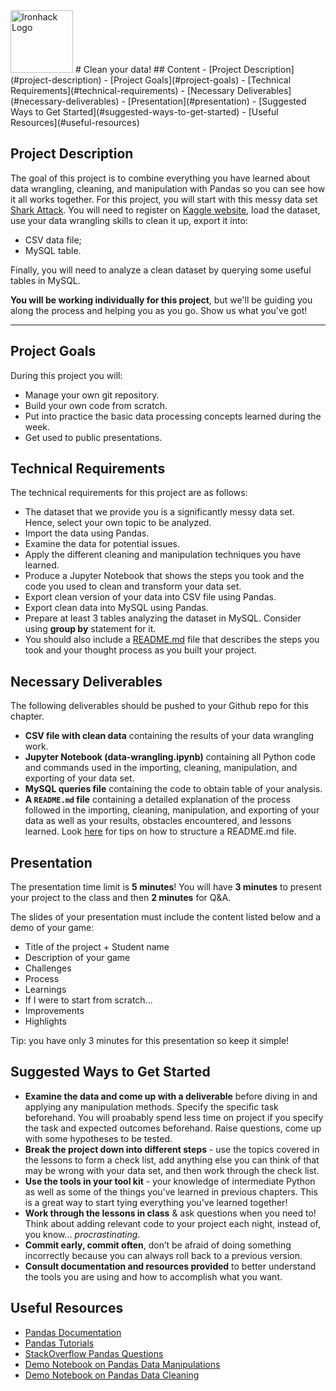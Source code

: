 <img src="https://bit.ly/2VnXWr2" alt="Ironhack Logo" width="100"/>
# Clean your data!
## Content
- [Project Description](#project-description)
- [Project Goals](#project-goals)
- [Technical Requirements](#technical-requirements)
- [Necessary Deliverables](#necessary-deliverables)
- [Presentation](#presentation)
- [Suggested Ways to Get Started](#suggested-ways-to-get-started)
- [Useful Resources](#useful-resources)

## Project Description

The goal of this project is to combine everything you have learned about data wrangling, cleaning, and manipulation with Pandas so you can see how it all works together. For this project, you will start with this messy data set [Shark Attack](https://www.kaggle.com/teajay/global-shark-attacks). 
You will need to register on [Kaggle website](https://www.kaggle.com), load the dataset, use your data wrangling skills to clean it up, export it into:
* CSV data file;
* MySQL table.

Finally, you will need to analyze a clean dataset by querying some useful tables in MySQL.

**You will be working individually for this project**, but we'll be guiding you along the process and helping you as you go. Show us what you've got!

---


## Project Goals

During this project you will:

- Manage your own git repository.
- Build your own code from scratch.
- Put into practice the basic data processing concepts learned during the week.
- Get used to public presentations.

## Technical Requirements

The technical requirements for this project are as follows:

* The dataset that we provide you is a significantly messy data set. Hence, select your own topic to be analyzed.
* Import the data using Pandas.
* Examine the data for potential issues.
* Apply the different cleaning and manipulation techniques you have learned.
* Produce a Jupyter Notebook that shows the steps you took and the code you used to clean and transform your data set.
* Export clean version of your data into CSV file using Pandas.
* Export clean data into MySQL using Pandas.
* Prepare at least 3 tables analyzing the dataset in MySQL. Consider using **group by** statement for it.
* You should also include a [README.md](./README-template.md) file that describes the steps you took and your thought process as you built your project.

## Necessary Deliverables

The following deliverables should be pushed to your Github repo for this chapter.

* **CSV file with clean data** containing the results of your data wrangling work.
* **Jupyter Notebook (data-wrangling.ipynb)** containing all Python code and commands used in the importing, cleaning, manipulation, and exporting of your data set.
* **MySQL queries file** containing the code to obtain table of your analysis.
* **A ``README.md`` file** containing a detailed explanation of the process followed in the importing, cleaning, manipulation, and exporting of your data as well as your results, obstacles encountered, and lessons learned.  Look [here](https://www.makeareadme.com/) for tips on how to structure a README.md file.

## Presentation

The presentation time limit is **5 minutes**! You will have **3 minutes** to present your project to the class and then **2 minutes** for Q&A.

The slides of your presentation must include the content listed below and a demo of your game:

- Title of the project + Student name
- Description of your game
- Challenges
- Process
- Learnings
- If I were to start from scratch...
- Improvements
- Highlights

Tip: you have only 3 minutes for this presentation so keep it simple!

## Suggested Ways to Get Started

- **Examine the data and come up with a deliverable** before diving in and applying any manipulation methods. Specify the specific task beforehand. You will proabably spend less time on project if you specify the task and expected outcomes beforehand. Raise questions, come up with some hypotheses to be tested.
- **Break the project down into different steps** - use the topics covered in the lessons to form a check list, add anything else you can think of that may be wrong with your data set, and then work through the check list.
- **Use the tools in your tool kit** - your knowledge of intermediate Python as well as some of the things you've learned in previous chapters. This is a great way to start tying everything you've learned together!
- **Work through the lessons in class** & ask questions when you need to! Think about adding relevant code to your project each night, instead of, you know... *procrastinating*.
- **Commit early, commit often**, don’t be afraid of doing something incorrectly because you can always roll back to a previous version.
- **Consult documentation and resources provided** to better understand the tools you are using and how to accomplish what you want.

## Useful Resources

* [Pandas Documentation](https://pandas.pydata.org/pandas-docs/stable/)
* [Pandas Tutorials](https://pandas.pydata.org/pandas-docs/stable/tutorials.html)
* [StackOverflow Pandas Questions](https://stackoverflow.com/questions/tagged/pandas)
* [Demo Notebook on Pandas Data Manipulations](https://github.com/Eldiias/Demo-Notebooks/blob/master/6.%20N5%20Pandas%20Manipulations.ipynb)
* [Demo Notebook on Pandas Data Cleaning](https://github.com/Eldiias/Demo-Notebooks/blob/master/7.%20N6%20Data%20Cleaning.ipynb)